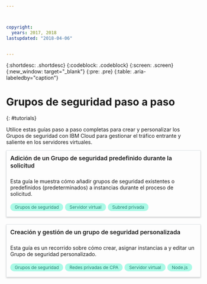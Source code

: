 ```yaml
---



copyright:
  years: 2017, 2018
lastupdated: "2018-04-06"


---
```


{:shortdesc: .shortdesc}
{:codeblock: .codeblock}
{:screen: .screen}
{:new_window: target="_blank"}
{:pre: .pre}
{:table: .aria-labeledby="caption"}

# Grupos de seguridad paso a paso
{: #tutorials}

Utilice estas guías paso a paso completas para crear y personalizar los Grupos de seguridad con IBM Cloud para gestionar el tráfico entrante y saliente en los servidores virtuales. 

<style>
    .solutionBox {
        margin: 0 10px 20px 0 !important;
        padding: 10px !important;
        width: 100% !important;
        border: 1px #dfe3e6 solid !important;
        box-shadow: 0px 2px 4px 0px rgba(0,0,0,0.2) !important;
    }
    .solutionBoxContainer {
    }
    .solutionBoxTitle {
      margin: 0rem !important;
      font-size: 16px !important;
      margin-bottom: 10px !important;
      font-weight: 600 !important;
    }
    .tag-filter.category {
        background: #aaf9e6 !important;
        color: #238070 !important;
    }
    .tag-filter {
        padding: 3px 12px !important;
        font-size: 12px !important;
        margin-right: 1px !important;
        border-radius: 10px !important;
        white-space: nowrap !important;
        line-height: 1.8rem !important;
    }
    .solutionBoxDescription {
        display:flex !important;
        flex-wrap: wrap !important;
    }
   .solutionBoxTitle a {
      text-decoration-line:none !important;
    }
    .descriptionContainer {
        flex-grow: 1 !important;
        width: 200px !important;
    }
    .architectureDiagramContainer {
        width: 300px !important;
        padding: 0 10px !important;
    }
    .architectureDiagram {
        max-height: 200px !important;
        padding: 5px !important;
    }
</style>

<div class = "solutionBox">
        <h3 id="scalable-webapp-kubernetes.html" class="solutionBoxTitle">
            <a href = "add-existing-sg.html">Adición de un Grupo de seguridad predefinido durante la solicitud</a>
        </h3>
        <div class="solutionBoxDescription">
            <div class="descriptionContainer">
                <p>Esta guía le muestra cómo añadir grupos de seguridad existentes o predefinidos (predeterminados) a instancias durante el proceso de solicitud.</p>
                    <span class="tag-filter category">Grupos de seguridad</span>
                    <span class="tag-filter category">Servidor virtual</span>
                    <span class="tag-filter category">Subred privada</span>
    </div>
  </div>
  </div>

<div class = "solutionBoxContainer">
    <div class = "solutionBox">
        <h3 id="custom-security-group.html" class="solutionBoxTitle">
            <a href = "custom-security-group.html">Creación y gestión de un grupo de seguridad personalizada</a>
        </h3>
        <div class="solutionBoxDescription">
            <div class="descriptionContainer">
                <p>Esta guía es un recorrido sobre cómo crear, asignar instancias a y editar un Grupo de seguridad personalizado.</p>
                 <span class="tag-filter category">Grupos de seguridad</span>
                 <span class="tag-filter category">Redes privadas de CPA</span>
                 <span class="tag-filter category">Servidor virtual</span>
                 <span class="tag-filter category">Node.js</span>
    </div>
 </div>
 </div>
    </div>

